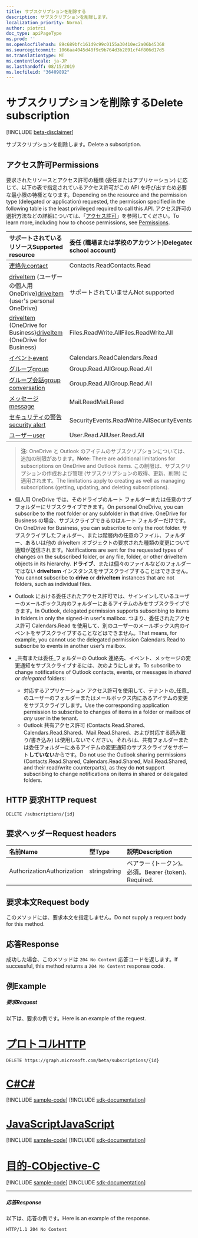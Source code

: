 ```yaml
---
title: サブスクリプションを削除する
description: サブスクリプションを削除します。
localization_priority: Normal
author: piotrci
doc_type: apiPageType
ms.prod: ''
ms.openlocfilehash: 89c689bfc161d9c99c0155a30410ec2a06b45368
ms.sourcegitcommit: 1066aa4045d48f9c9b764d3b2891cf4f806d17d5
ms.translationtype: MT
ms.contentlocale: ja-JP
ms.lasthandoff: 08/15/2019
ms.locfileid: "36409892"
---
```

# <a name="delete-subscription"></a><span data-ttu-id="c33b3-103">サブスクリプションを削除する</span><span class="sxs-lookup"><span data-stu-id="c33b3-103">Delete subscription</span></span>

[!INCLUDE [beta-disclaimer](../../includes/beta-disclaimer.md)]

<span data-ttu-id="c33b3-104">サブスクリプションを削除します。</span><span class="sxs-lookup"><span data-stu-id="c33b3-104">Delete a subscription.</span></span>

## <a name="permissions"></a><span data-ttu-id="c33b3-105">アクセス許可</span><span class="sxs-lookup"><span data-stu-id="c33b3-105">Permissions</span></span>

<span data-ttu-id="c33b3-106">要求されたリソースとアクセス許可の種類 (委任またはアプリケーション) に応じて、以下の表で指定されているアクセス許可がこの API を呼び出すため必要な最小限の特権となります。</span><span class="sxs-lookup"><span data-stu-id="c33b3-106">Depending on the resource and the permission type (delegated or application) requested, the permission specified in the following table is the least privileged required to call this API.</span></span> <span data-ttu-id="c33b3-107">アクセス許可の選択方法などの詳細については、「[アクセス許可](/graph/permissions-reference)」を参照してください。</span><span class="sxs-lookup"><span data-stu-id="c33b3-107">To learn more, including how to choose permissions, see [Permissions](/graph/permissions-reference).</span></span>

| <span data-ttu-id="c33b3-108">サポートされているリソース</span><span class="sxs-lookup"><span data-stu-id="c33b3-108">Supported resource</span></span> | <span data-ttu-id="c33b3-109">委任 (職場または学校のアカウント)</span><span class="sxs-lookup"><span data-stu-id="c33b3-109">Delegated (work or school account)</span></span> | <span data-ttu-id="c33b3-110">委任 (個人用 Microsoft アカウント)</span><span class="sxs-lookup"><span data-stu-id="c33b3-110">Delegated (personal Microsoft account)</span></span> | <span data-ttu-id="c33b3-111">アプリケーション</span><span class="sxs-lookup"><span data-stu-id="c33b3-111">Application</span></span> |
|:-----|:-----|:-----|:-----|
|[<span data-ttu-id="c33b3-112">連絡先</span><span class="sxs-lookup"><span data-stu-id="c33b3-112">contact</span></span>](../resources/contact.md) | <span data-ttu-id="c33b3-113">Contacts.Read</span><span class="sxs-lookup"><span data-stu-id="c33b3-113">Contacts.Read</span></span> | <span data-ttu-id="c33b3-114">Contacts.Read</span><span class="sxs-lookup"><span data-stu-id="c33b3-114">Contacts.Read</span></span> | <span data-ttu-id="c33b3-115">Contacts.Read</span><span class="sxs-lookup"><span data-stu-id="c33b3-115">Contacts.Read</span></span> |
|<span data-ttu-id="c33b3-116">[driveItem](../resources/driveitem.md) (ユーザーの個人用 OneDrive)</span><span class="sxs-lookup"><span data-stu-id="c33b3-116">[driveItem](../resources/driveitem.md) (user's personal OneDrive)</span></span> | <span data-ttu-id="c33b3-117">サポートされていません</span><span class="sxs-lookup"><span data-stu-id="c33b3-117">Not supported</span></span> | <span data-ttu-id="c33b3-118">Files.ReadWrite</span><span class="sxs-lookup"><span data-stu-id="c33b3-118">Files.ReadWrite</span></span> | <span data-ttu-id="c33b3-119">サポートされていません</span><span class="sxs-lookup"><span data-stu-id="c33b3-119">Not supported</span></span> |
|<span data-ttu-id="c33b3-120">[driveItem](../resources/driveitem.md) (OneDrive for Business)</span><span class="sxs-lookup"><span data-stu-id="c33b3-120">[driveItem](../resources/driveitem.md) (OneDrive for Business)</span></span> | <span data-ttu-id="c33b3-121">Files.ReadWrite.All</span><span class="sxs-lookup"><span data-stu-id="c33b3-121">Files.ReadWrite.All</span></span> | <span data-ttu-id="c33b3-122">サポートされていません</span><span class="sxs-lookup"><span data-stu-id="c33b3-122">Not supported</span></span> | <span data-ttu-id="c33b3-123">Files.ReadWrite.All</span><span class="sxs-lookup"><span data-stu-id="c33b3-123">Files.ReadWrite.All</span></span> |
|[<span data-ttu-id="c33b3-124">イベント</span><span class="sxs-lookup"><span data-stu-id="c33b3-124">event</span></span>](../resources/event.md) | <span data-ttu-id="c33b3-125">Calendars.Read</span><span class="sxs-lookup"><span data-stu-id="c33b3-125">Calendars.Read</span></span> | <span data-ttu-id="c33b3-126">Calendars.Read</span><span class="sxs-lookup"><span data-stu-id="c33b3-126">Calendars.Read</span></span> | <span data-ttu-id="c33b3-127">Calendars.Read</span><span class="sxs-lookup"><span data-stu-id="c33b3-127">Calendars.Read</span></span> |
|[<span data-ttu-id="c33b3-128">グループ</span><span class="sxs-lookup"><span data-stu-id="c33b3-128">group</span></span>](../resources/group.md) | <span data-ttu-id="c33b3-129">Group.Read.All</span><span class="sxs-lookup"><span data-stu-id="c33b3-129">Group.Read.All</span></span> | <span data-ttu-id="c33b3-130">サポート対象外</span><span class="sxs-lookup"><span data-stu-id="c33b3-130">Not supported</span></span> | <span data-ttu-id="c33b3-131">Group.Read.All</span><span class="sxs-lookup"><span data-stu-id="c33b3-131">Group.Read.All</span></span> |
|[<span data-ttu-id="c33b3-132">グループ会話</span><span class="sxs-lookup"><span data-stu-id="c33b3-132">group conversation</span></span>](../resources/conversation.md) | <span data-ttu-id="c33b3-133">Group.Read.All</span><span class="sxs-lookup"><span data-stu-id="c33b3-133">Group.Read.All</span></span> | <span data-ttu-id="c33b3-134">非サポート</span><span class="sxs-lookup"><span data-stu-id="c33b3-134">Not supported</span></span> | <span data-ttu-id="c33b3-135">非サポート</span><span class="sxs-lookup"><span data-stu-id="c33b3-135">Not supported</span></span> |
|[<span data-ttu-id="c33b3-136">メッセージ</span><span class="sxs-lookup"><span data-stu-id="c33b3-136">message</span></span>](../resources/message.md) | <span data-ttu-id="c33b3-137">Mail.Read</span><span class="sxs-lookup"><span data-stu-id="c33b3-137">Mail.Read</span></span> | <span data-ttu-id="c33b3-138">Mail.Read</span><span class="sxs-lookup"><span data-stu-id="c33b3-138">Mail.Read</span></span> | <span data-ttu-id="c33b3-139">Mail.Read</span><span class="sxs-lookup"><span data-stu-id="c33b3-139">Mail.Read</span></span> |
|[<span data-ttu-id="c33b3-140">セキュリティの警告</span><span class="sxs-lookup"><span data-stu-id="c33b3-140">security alert</span></span>](../resources/alert.md) | <span data-ttu-id="c33b3-141">SecurityEvents.ReadWrite.All</span><span class="sxs-lookup"><span data-stu-id="c33b3-141">SecurityEvents.ReadWrite.All</span></span> | <span data-ttu-id="c33b3-142">サポート対象外</span><span class="sxs-lookup"><span data-stu-id="c33b3-142">Not supported</span></span> | <span data-ttu-id="c33b3-143">SecurityEvents.ReadWrite.All</span><span class="sxs-lookup"><span data-stu-id="c33b3-143">SecurityEvents.ReadWrite.All</span></span> |
|[<span data-ttu-id="c33b3-144">ユーザー</span><span class="sxs-lookup"><span data-stu-id="c33b3-144">user</span></span>](../resources/user.md) | <span data-ttu-id="c33b3-145">User.Read.All</span><span class="sxs-lookup"><span data-stu-id="c33b3-145">User.Read.All</span></span> | <span data-ttu-id="c33b3-146">User.Read.All</span><span class="sxs-lookup"><span data-stu-id="c33b3-146">User.Read.All</span></span> | <span data-ttu-id="c33b3-147">User.Read.All</span><span class="sxs-lookup"><span data-stu-id="c33b3-147">User.Read.All</span></span> |

> <span data-ttu-id="c33b3-148">**注:** OneDrive と Outlook のアイテムのサブスクリプションについては、追加の制限があります。</span><span class="sxs-lookup"><span data-stu-id="c33b3-148">**Note:** There are additional limitations for subscriptions on OneDrive and Outlook items.</span></span> <span data-ttu-id="c33b3-149">この制限は、サブスクリプションの作成および管理 (サブスクリプションの取得、更新、削除) に適用されます。</span><span class="sxs-lookup"><span data-stu-id="c33b3-149">The limitations apply to creating as well as managing subscriptions (getting, updating, and deleting subscriptions).</span></span>

- <span data-ttu-id="c33b3-150">個人用 OneDrive では、そのドライブのルート フォルダーまたは任意のサブフォルダーにサブスクライブできます。</span><span class="sxs-lookup"><span data-stu-id="c33b3-150">On personal OneDrive, you can subscribe to the root folder or any subfolder in that drive.</span></span> <span data-ttu-id="c33b3-151">OneDrive for Business の場合、サブスクライブできるのはルート フォルダーだけです。</span><span class="sxs-lookup"><span data-stu-id="c33b3-151">On OneDrive for Business, you can subscribe to only the root folder.</span></span> <span data-ttu-id="c33b3-152">サブスクライブしたフォルダー、または階層内の任意のファイル、フォルダー、あるいは他の driveItem オブジェクトの要求された種類の変更について通知が送信されます。</span><span class="sxs-lookup"><span data-stu-id="c33b3-152">Notifications are sent for the requested types of changes on the subscribed folder, or any file, folder, or other driveItem objects in its hierarchy.</span></span> <span data-ttu-id="c33b3-153">**ドライブ**、または個々のファイルなどのフォルダーではない **driveItem** インスタンスをサブスクライブすることはできません。</span><span class="sxs-lookup"><span data-stu-id="c33b3-153">You cannot subscribe to **drive** or **driveItem** instances that are not folders, such as individual files.</span></span>

- <span data-ttu-id="c33b3-154">Outlook における委任されたアクセス許可では、サインインしているユーザーのメールボックス内のフォルダーにあるアイテムのみをサブスクライブできます。</span><span class="sxs-lookup"><span data-stu-id="c33b3-154">In Outlook, delegated permission supports subscribing to items in folders in only the signed-in user's mailbox.</span></span> <span data-ttu-id="c33b3-155">つまり、委任されたアクセス許可 Calendars.Read を使用して、別のユーザーのメールボックス内のイベントをサブスクライブすることなどはできません。</span><span class="sxs-lookup"><span data-stu-id="c33b3-155">That means, for example, you cannot use the delegated permission Calendars.Read to subscribe to events in another user’s mailbox.</span></span>
- <span data-ttu-id="c33b3-156">_共有または委任_フォルダーの Outlook 連絡先、イベント、メッセージの変更通知をサブスクライブするには、次のようにします。</span><span class="sxs-lookup"><span data-stu-id="c33b3-156">To subscribe to change notifications of Outlook contacts, events, or messages in _shared or delegated_ folders:</span></span>

  - <span data-ttu-id="c33b3-157">対応するアプリケーション アクセス許可を使用して、テナントの_任意_のユーザーのフォルダーまたはメールボックス内にあるアイテムの変更をサブスクライブします。</span><span class="sxs-lookup"><span data-stu-id="c33b3-157">Use the corresponding application permission to subscribe to changes of items in a folder or mailbox of _any_ user in the tenant.</span></span>
  - <span data-ttu-id="c33b3-158">Outlook 共有アクセス許可 (Contacts.Read.Shared、Calendars.Read.Shared、Mail.Read.Shared、および対応する読み取り/書き込み) は使用しないでください。それらは、共有フォルダーまたは委任フォルダーにあるアイテムの変更通知のサブスクライブをサポート**していない**からです。</span><span class="sxs-lookup"><span data-stu-id="c33b3-158">Do not use the Outlook sharing permissions (Contacts.Read.Shared, Calendars.Read.Shared, Mail.Read.Shared, and their read/write counterparts), as they do **not** support subscribing to change notifications on items in shared or delegated folders.</span></span>

## <a name="http-request"></a><span data-ttu-id="c33b3-159">HTTP 要求</span><span class="sxs-lookup"><span data-stu-id="c33b3-159">HTTP request</span></span>

<!-- { "blockType": "ignored" } -->

```http
DELETE /subscriptions/{id}
```

## <a name="request-headers"></a><span data-ttu-id="c33b3-160">要求ヘッダー</span><span class="sxs-lookup"><span data-stu-id="c33b3-160">Request headers</span></span>

| <span data-ttu-id="c33b3-161">名前</span><span class="sxs-lookup"><span data-stu-id="c33b3-161">Name</span></span>       | <span data-ttu-id="c33b3-162">型</span><span class="sxs-lookup"><span data-stu-id="c33b3-162">Type</span></span> | <span data-ttu-id="c33b3-163">説明</span><span class="sxs-lookup"><span data-stu-id="c33b3-163">Description</span></span>|
|:-----------|:------|:----------|
| <span data-ttu-id="c33b3-164">Authorization</span><span class="sxs-lookup"><span data-stu-id="c33b3-164">Authorization</span></span>  | <span data-ttu-id="c33b3-165">string</span><span class="sxs-lookup"><span data-stu-id="c33b3-165">string</span></span>  | <span data-ttu-id="c33b3-p105">ベアラー {トークン}。必須。</span><span class="sxs-lookup"><span data-stu-id="c33b3-p105">Bearer {token}. Required.</span></span> |

## <a name="request-body"></a><span data-ttu-id="c33b3-168">要求本文</span><span class="sxs-lookup"><span data-stu-id="c33b3-168">Request body</span></span>

<span data-ttu-id="c33b3-169">このメソッドには、要求本文を指定しません。</span><span class="sxs-lookup"><span data-stu-id="c33b3-169">Do not supply a request body for this method.</span></span>

## <a name="response"></a><span data-ttu-id="c33b3-170">応答</span><span class="sxs-lookup"><span data-stu-id="c33b3-170">Response</span></span>

<span data-ttu-id="c33b3-171">成功した場合、このメソッドは `204 No Content` 応答コードを返します。</span><span class="sxs-lookup"><span data-stu-id="c33b3-171">If successful, this method returns a `204 No Content` response code.</span></span>

## <a name="example"></a><span data-ttu-id="c33b3-172">例</span><span class="sxs-lookup"><span data-stu-id="c33b3-172">Example</span></span>

##### <a name="request"></a><span data-ttu-id="c33b3-173">要求</span><span class="sxs-lookup"><span data-stu-id="c33b3-173">Request</span></span>

<span data-ttu-id="c33b3-174">以下は、要求の例です。</span><span class="sxs-lookup"><span data-stu-id="c33b3-174">Here is an example of the request.</span></span>

# <a name="httptabhttp"></a>[<span data-ttu-id="c33b3-175">プロトコル</span><span class="sxs-lookup"><span data-stu-id="c33b3-175">HTTP</span></span>](#tab/http)
<!-- {
  "blockType": "request",
  "name": "delete_subscription"
}-->

```http
DELETE https://graph.microsoft.com/beta/subscriptions/{id}
```
# <a name="ctabcsharp"></a>[<span data-ttu-id="c33b3-176">C#</span><span class="sxs-lookup"><span data-stu-id="c33b3-176">C#</span></span>](#tab/csharp)
[!INCLUDE [sample-code](../includes/snippets/csharp/delete-subscription-csharp-snippets.md)]
[!INCLUDE [sdk-documentation](../includes/snippets/snippets-sdk-documentation-link.md)]

# <a name="javascripttabjavascript"></a>[<span data-ttu-id="c33b3-177">JavaScript</span><span class="sxs-lookup"><span data-stu-id="c33b3-177">JavaScript</span></span>](#tab/javascript)
[!INCLUDE [sample-code](../includes/snippets/javascript/delete-subscription-javascript-snippets.md)]
[!INCLUDE [sdk-documentation](../includes/snippets/snippets-sdk-documentation-link.md)]

# <a name="objective-ctabobjc"></a>[<span data-ttu-id="c33b3-178">目的-C</span><span class="sxs-lookup"><span data-stu-id="c33b3-178">Objective-C</span></span>](#tab/objc)
[!INCLUDE [sample-code](../includes/snippets/objc/delete-subscription-objc-snippets.md)]
[!INCLUDE [sdk-documentation](../includes/snippets/snippets-sdk-documentation-link.md)]

---


##### <a name="response"></a><span data-ttu-id="c33b3-179">応答</span><span class="sxs-lookup"><span data-stu-id="c33b3-179">Response</span></span>

<span data-ttu-id="c33b3-180">以下は、応答の例です。</span><span class="sxs-lookup"><span data-stu-id="c33b3-180">Here is an example of the response.</span></span>
<!-- {
  "blockType": "response",
  "truncated": false,
  "@odata.type": "microsoft.graph.subscription"
} -->

```http
HTTP/1.1 204 No Content
```

<!--
{
  "type": "#page.annotation",
  "description": "Delete subscription",
  "keywords": "",
  "section": "documentation",
  "tocPath": "",
  "suppressions": [
  ]
}
-->
